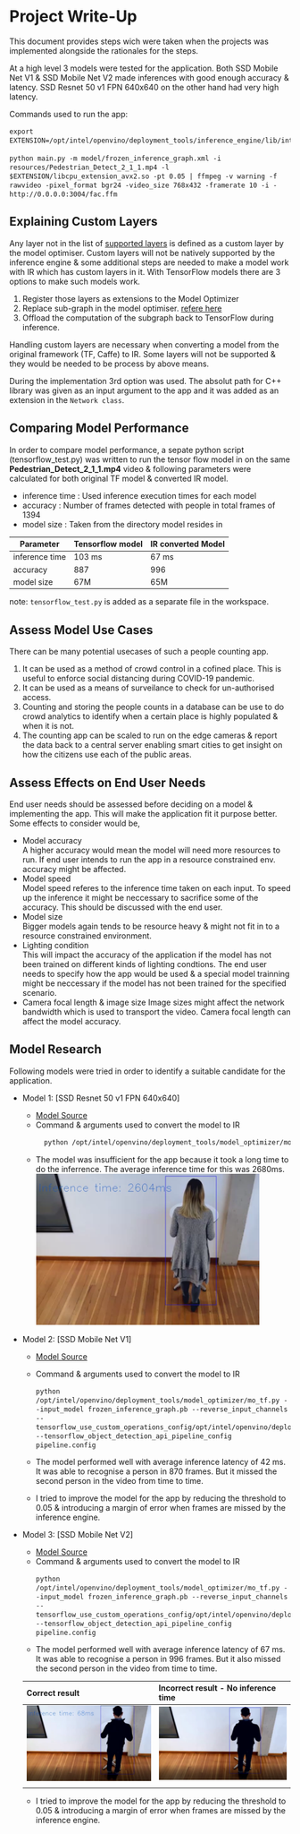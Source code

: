 # Project Write-Up

This document provides steps wich were taken when the projects was implemented alongside the rationales for the steps. 

At a high level 3 models were tested for the application. Both SSD Mobile Net V1 & SSD Mobile Net V2 made inferences with good enough accuracy & latency. SSD Resnet 50 v1 FPN 640x640 on the other hand had very high latency. 

Commands used to run the app:
```
export EXTENSION=/opt/intel/openvino/deployment_tools/inference_engine/lib/intel64/

python main.py -m model/frozen_inference_graph.xml -i resources/Pedestrian_Detect_2_1_1.mp4 -l $EXTENSION/libcpu_extension_avx2.so -pt 0.05 | ffmpeg -v warning -f rawvideo -pixel_format bgr24 -video_size 768x432 -framerate 10 -i - http://0.0.0.0:3004/fac.ffm
```

## Explaining Custom Layers

Any layer not in the list of [supported layers](https://docs.openvinotoolkit.org/2019_R3/_docs_MO_DG_prepare_model_Supported_Frameworks_Layers.html) is defined as a custom layer by the model optimiser. Custom layers will not be natively supported by the inference engine & some additional steps are needed to make a model work with IR which has custom layers in it. With TensorFlow models there are 3 options to make such models work.
1. Register those layers as extensions to the Model Optimizer
2. Replace sub-graph in the model optimiser. [refere here](https://docs.openvinotoolkit.org/2019_R3/_docs_MO_DG_prepare_model_customize_model_optimizer_Subgraph_Replacement_Model_Optimizer.html)
3. Offload the computation of the subgraph back to TensorFlow during inference.

Handling custom layers are necessary when converting a model from the original framework (TF, Caffe) to IR. Some layers will not be supported & they would be needed to be process by above means.

During the implementation 3rd option was used. The absolut path for C++ library was given as an input argument to the app and it was added as an extension in the ```Network class```.

## Comparing Model Performance

In order to compare model performance, a sepate python script (tensorflow_test.py) was written to run the tensor flow model in on the same **Pedestrian_Detect_2_1_1.mp4** video & following parameters were calculated for both original TF model & converted IR model.
- inference time : Used inference execution times for each model
- accuracy : Number of frames detected with people in total frames of 1394
- model size : Taken from the directory model resides in

|Parameter|Tensorflow model | IR converted Model |
|---|---|---|
| inference time | 103 ms  | 67 ms|
| accuracy | 887  | 996 |
| model size  | 67M  | 65M |

note: ```tensorflow_test.py``` is added as a separate file in the workspace.
## Assess Model Use Cases

There can be many potential usecases of such a people counting app.
1. It can be used as a method of crowd control in a cofined place. This is useful to enforce social distancing during COVID-19 pandemic.
2. It can be used as a means of surveilance to check for un-authorised access. 
3. Counting and storing the people counts in a database can be use to do crowd analytics to identify when a certain place is highly populated & when it is not. 
4. The counting app can be scaled to run on the edge cameras & report the data back to a central server enabling smart cities to get insight on how the citizens use each of the public areas.

## Assess Effects on End User Needs

End user needs should be assessed before deciding on a model & implementing the app. This will make the application fit it purpose better. Some effects to consider would be,
- Model accuracy   
    A higher accuracy would mean the model will need more resources to run. If end user intends to run the app in a resource constrained env. accuracy might be affected.
- Model speed  
    Model speed referes to the inference time taken on each input. To speed up the inference it might be neccessary to sacrifice some of the accuracy. This should be discussed with the end user.
- Model size   
    Bigger models again tends to be resource heavy & might not fit in to a resource constrained environment.
- Lighting condition  
    This will impact the accuracy of the application if the model has not been trained on different kinds of lighting condtions. The end user needs to specify how the app would be used & a special model trainning might be neccessary if the model has not been trained for the specified scenario.
- Camera focal length & image size
    Image sizes might affect the network bandwidth which is used to transport the video. Camera focal length can affect the model accuracy. 


## Model Research

Following models were tried in order to identify a suitable candidate for the application.

- Model 1: [SSD Resnet 50 v1 FPN 640x640]
  - [Model Source](http://download.tensorflow.org/models/object_detection/ssd_resnet50_v1_fpn_shared_box_predictor_640x640_coco14_sync_2018_07_03.tar.gz)
  - Command & arguments used to convert the model to IR
    ```Bash
      python /opt/intel/openvino/deployment_tools/model_optimizer/mo_tf.py --input_model frozen_inference_graph.pb --reverse_input_channels --tensorflow_use_custom_operations_config/opt/intel/openvino/deployment_tools/model_optimizer/extensions/front/tf/ssd_v2_support.json --tensorflow_object_detection_api_pipeline_config pipeline.config
    ```
  - The model was insufficient for the app because it took a long time to do the inferrence. The average inference time for this was 2680ms.    
    <img src="images/ssd_resnet.png" width="400"/>

- Model 2: [SSD Mobile Net V1]
  - [Model Source](http://download.tensorflow.org/models/object_detection/ssd_mobilenet_v1_coco_2018_01_28.tar.gz)
  - Command & arguments used to convert the model to IR
    ```
    python /opt/intel/openvino/deployment_tools/model_optimizer/mo_tf.py --input_model frozen_inference_graph.pb --reverse_input_channels --tensorflow_use_custom_operations_config/opt/intel/openvino/deployment_tools/model_optimizer/extensions/front/tf/ssd_v2_support.json --tensorflow_object_detection_api_pipeline_config pipeline.config
    ```
  - The model performed well with average inference latency of 42 ms. It was able to recognise a person in 870 frames. But it missed the second person in the video from time to time. 

  - I tried to improve the model for the app by reducing the threshold to 0.05 & introducing a margin of error when frames are missed by the inference engine. 

- Model 3: [SSD Mobile Net V2]
  - [Model Source](http://download.tensorflow.org/models/object_detection/ssd_mobilenet_v2_coco_2018_03_29.tar.gz)
  - Command & arguments used to convert the model to IR
    ```
    python /opt/intel/openvino/deployment_tools/model_optimizer/mo_tf.py --input_model frozen_inference_graph.pb --reverse_input_channels --tensorflow_use_custom_operations_config/opt/intel/openvino/deployment_tools/model_optimizer/extensions/front/tf/ssd_v2_support.json --tensorflow_object_detection_api_pipeline_config pipeline.config
    ```
  - The model performed well with average inference latency of 67 ms. It was able to recognise a person in 996 frames. But it also missed the second person in the video from time to time. 
   
   |Correct result | Incorrect result - No inference time|
   |---|---|
   | <img src="images/ssd_mobil_with_inference_.png" width="400"/>  | <img src="images/ssd_mobil_without_inference.png" width="400"/>  |
   |   |   |
   - I tried to improve the model for the app by reducing the threshold to 0.05 & introducing a margin of error when frames are missed by the inference engine. 

